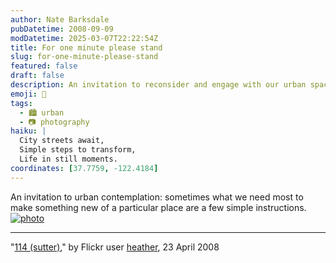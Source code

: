 ```yaml
---
author: Nate Barksdale
pubDatetime: 2008-09-09
modDatetime: 2025-03-07T22:22:54Z
title: For one minute please stand
slug: for-one-minute-please-stand
featured: false
draft: false
description: An invitation to reconsider and engage with our urban spaces through simple steps for transformation.
emoji: 🌆
tags:
  - 🏙️ urban
  - 📷 photography
haiku: |
  City streets await,  
  Simple steps to transform,  
  Life in still moments.
coordinates: [37.7759, -122.4184]
---
```


An invitation to urban contemplation: sometimes what we need most to make something new of a particular place are a few simple instructions. [![photo](http://culture-making.com/media/2439476273_c7ed57d261_o.jpg)](http://flickr.com/photos/heather/2439476273/in/photostream/)

---

"[114 (sutter)](http://flickr.com/photos/heather/2439476273/in/photostream/)," by Flickr user [heather](http://flickr.com/photos/heather/), 23 April 2008
